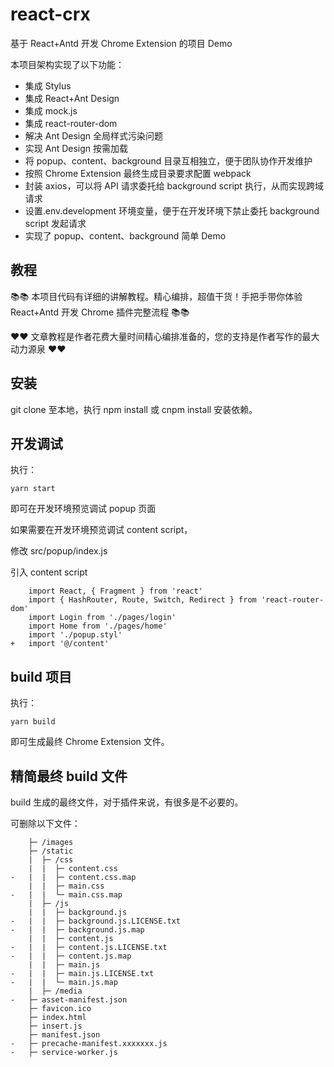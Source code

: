 # react-crx

基于 React+Antd 开发 Chrome Extension 的项目 Demo

本项目架构实现了以下功能：

- 集成 Stylus
- 集成 React+Ant Design
- 集成 mock.js
- 集成 react-router-dom
- 解决 Ant Design 全局样式污染问题
- 实现 Ant Design 按需加载
- 将 popup、content、background 目录互相独立，便于团队协作开发维护
- 按照 Chrome Extension 最终生成目录要求配置 webpack
- 封装 axios，可以将 API 请求委托给 background script 执行，从而实现跨域请求
- 设置.env.development 环境变量，便于在开发环境下禁止委托 background script 发起请求
- 实现了 popup、content、background 简单 Demo

## 教程

📚📚 本项目代码有详细的讲解教程。精心编排，超值干货！手把手带你体验 React+Antd 开发 Chrome 插件完整流程 📚📚

❤️❤️ 文章教程是作者花费大量时间精心编排准备的，您的支持是作者写作的最大动力源泉 ❤️❤️

## 安装

git clone 至本地，执行 npm install 或 cnpm install 安装依赖。

## 开发调试

执行：

```
yarn start
```

即可在开发环境预览调试 popup 页面

如果需要在开发环境预览调试 content script，

修改 src/popup/index.js

引入 content script

```
    import React, { Fragment } from 'react'
    import { HashRouter, Route, Switch, Redirect } from 'react-router-dom'
    import Login from './pages/login'
    import Home from './pages/home'
    import './popup.styl'
+   import '@/content'
```

## build 项目

执行：

```
yarn build
```

即可生成最终 Chrome Extension 文件。

## 精简最终 build 文件

build 生成的最终文件，对于插件来说，有很多是不必要的。

可删除以下文件：

```
    ├─ /images
    ├─ /static
    |  ├─ /css
    |  |  ├─ content.css
-   |  |  ├─ content.css.map
    |  |  ├─ main.css
-   |  |  └─ main.css.map
    |  ├─ /js
    |  |  ├─ background.js
-   |  |  ├─ background.js.LICENSE.txt
-   |  |  ├─ background.js.map
    |  |  ├─ content.js
-   |  |  ├─ content.js.LICENSE.txt
-   |  |  ├─ content.js.map
    |  |  ├─ main.js
-   |  |  ├─ main.js.LICENSE.txt
-   |  |  └─ main.js.map
    |  ├─ /media
-   ├─ asset-manifest.json
    ├─ favicon.ico
    ├─ index.html
    ├─ insert.js
    ├─ manifest.json
-   ├─ precache-manifest.xxxxxxx.js
-   ├─ service-worker.js
```
